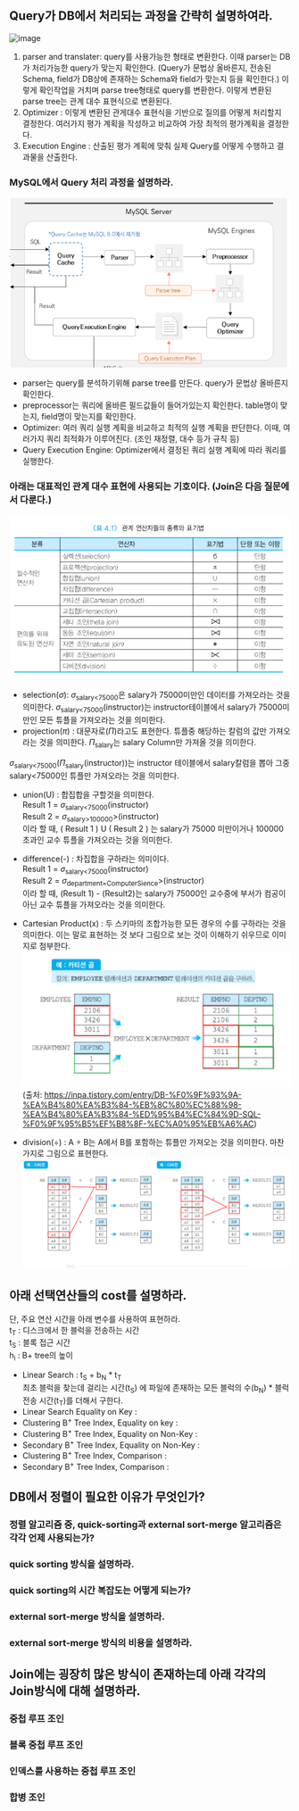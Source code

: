 ## Query가 DB에서 처리되는 과정을 간략히 설명하여라.
![image](https://github.com/AZ-backend-study/Database/assets/46997074/fef56ea6-2842-444f-ad84-31ea0046374d)

1. parser and translater: query를 사용가능한 형태로 변환한다. 이때 parser는 DB가 처리가능한 query가 맞는지 확인한다. (Query가 문법상 올바른지, 전송된 Schema, field가 DB상에 존재하는 Schema와 field가 맞는지 등을 확인한다.) 이렇게 확인작업을 거치며 parse tree형태로 query를 변환한다. 이렇게 변환된 parse tree는 관계 대수 표현식으로 변환된다.
2. Optimizer : 이렇게 변환된 관게대수 표현식을 기반으로 질의를 어떻게 처리할지 결정한다. 여러가지 평가 계획을 작성하고 비교하여 가장 최적의 평가계획을 결정한다.
3. Execution Engine : 산출된 평가 계획에 맞춰 실제 Query를 어떻게 수행하고 결과물을 산출한다.

### MySQL에서 Query 처리 과정을 설명하라.
![Alt text](image-3.png)
- parser는 query를 분석하기위해 parse tree를 만든다. query가 문법상 올바른지 확인한다.
- preprocessor는 쿼리에 올바른 필드값들이 들어가있는지 확인한다. table명이 맞는지, field명이 맞는지를 확인한다.
- Optimizer: 여러 쿼리 실행 계획을 비교하고 최적의 실행 계획을 판단한다. 이때, 여러가지 쿼리 최적화가 이루어진다. (조인 재정렬, 대수 등가 규칙 등)
- Query Execution Engine: Optimizer에서 결정된 쿼리 실행 계획에 따라 쿼리를 실행한다. 

### 아래는 대표적인 관계 대수 표현에 사용되는 기호이다. (Join은 다음 질문에서 다룬다.)
![Alt text](image.png)

- selection($\sigma$): $\sigma$<sub>salary<75000</sub>은 salary가 75000미만인 데이터를 가져오라는 것을 의미한다. $\sigma$<sub>salary<75000</sub>(instructor)는 instructor테이블에서 salary가 75000미만인 모든 튜플을 가져오라는 것을 의미한다.
- projection($\pi$) : 대문자로($\Pi$)라고도 표현한다. 튜플중 해당하는 칼럼의 값만 가져오라는 것을 의미한다. $\Pi$<sub>salary</sub>는 salary Column만 가져올 것을 의미한다.

$\sigma$<sub>salary<75000</sub>($\Pi$<sub>salary</sub>(instructor))는 instructor 테이블에서 salary칼럼을 뽑아 그중 salary<75000인 튜플만 가져오라는 것을 의미한다.

- union(U) : 합집합을 구할것을 의미한다.</br>
Result 1 = $\sigma$<sub>salary<75000</sub>(instructor)</br>
Result 2 = $\sigma$<sub>salary>100000</sub>>(instructor)</br>
이라 할 때, ( Result 1 ) U ( Result 2 )
는 salary가 75000 미만이거나 100000초과인 교수 튜플을 가져오라는 것을 의미한다.

- difference(-) : 차집합을 구하라는 의미이다.</br>
Result 1 = $\sigma$<sub>salary<75000</sub>(instructor)</br>
Result 2 = $\sigma$<sub>department=ComputerSience</sub>>(instructor)</br>
이라 할 때, (Result 1) - (Result2)는 salary가 75000인 교수중에 부서가 컴공이 아닌 교수 튜플을 가져오라는 것을 의미한다.

- Cartesian Product(x) : 두 스키마의 조합가능한 모든 경우의 수를 구하라는 것을 의미한다. 이는 말로 표현하는 것 보다 그림으로 보는 것이 이해하기 쉬우므로 이미지로 첨부한다.
![Alt text](image-1.png) 
(출처: https://inpa.tistory.com/entry/DB-%F0%9F%93%9A-%EA%B4%80%EA%B3%84-%EB%8C%80%EC%88%98-%EA%B4%80%EA%B3%84-%ED%95%B4%EC%84%9D-SQL-%F0%9F%95%B5%EF%B8%8F-%EC%A0%95%EB%A6%AC)

- division($\div$) : A $\div$ B는 A에서 B를 포함하는 튜플만 가져오는 것을 의미한다. 마찬가지로 그림으로 표현한다.
![Alt text](image-2.png)

## 아래 선택연산들의 cost를 설명하라. 
 단, 주요 연산 시간을 아래 변수를 사용하여 표현하라.<br>
t<sub>T</sub> : 디스크에서 한 블럭을 전송하는 시간</br>
t<sub>S</sub> : 블록 접근 시간</br>
h<sub>i</sub> : B+ tree의 높이

- Linear Search : t<sub>S</sub> + b<sub>N</sub> * t<sub>T</sub> </br>
최초 블럭을 찾는데 걸리는 시간(t<sub>S</sub>) 에 파일에 존재하는 모든 블럭의 수(b<sub>N</sub>) * 블럭 전송 시간(t<sub>T</sub>)를 더해서 구한다.
- Linear Search Equality on Key :
- Clustering B<sup>+</sup> Tree Index, Equality on key :
- Clustering B<sup>+</sup> Tree Index, Equality on Non-Key :
- Secondary B<sup>+</sup> Tree Index, Equality on Non-Key :
- Clustering B<sup>+</sup> Tree Index, Comparison :
- Secondary  B<sup>+</sup> Tree Index, Comparison :

## DB에서 정렬이 필요한 이유가 무엇인가?

### 정렬 알고리즘 중, quick-sorting과 external sort-merge 알고리즘은 각각 언제 사용되는가?

### quick sorting 방식을 설명하라.

### quick sorting의 시간 복잡도는 어떻게 되는가?

### external sort-merge 방식을 설명하라.

### external sort-merge 방식의 비용을 설명하라.

## Join에는 굉장히 많은 방식이 존재하는데 아래 각각의 Join방식에 대해 설명하라.

### 중첩 루프 조인

### 블록 중첩 루프 조인

### 인덱스를 사용하는 중첩 루프 조인

### 합병 조인